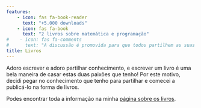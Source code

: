 ```yaml
---
features:
    - icon: fas fa-book-reader
      text: "+5.000 downloads"
    - icon: fas fa-book
      text: "2 livros sobre matemática e programação"
#    - icon: fas fa-comments
#      text: "A discussão é promovida para que todos partilhem as suas ideias"
title: Livros
---
```


Adoro escrever e adoro
partilhar conhecimento,
e escrever um livro é uma bela maneira de casar estas duas paixões
que tenho!
Por este motivo, decidi pegar no conhecimento que tenho para partilhar
e comecei a publicá-lo na forma de livros.

Podes encontrar toda a informação na minha [página sobre os livros][books].

[books]: /books
